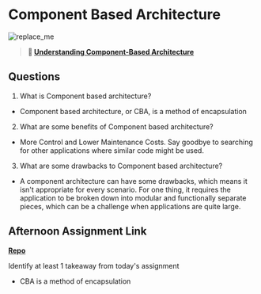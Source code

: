 # Component Based Architecture

![replace_me](https://codeworks.blob.core.windows.net/public/assets/img/illustrations/placeholder.svg)

> **📖 [Understanding Component-Based Architecture](https://codeworksacademy.com/fs-student-guide/resources/wk6/01-Component-Based-Architecture)**

## Questions

1. What is Component based architecture?
- Component based architecture, or CBA, is a method of encapsulation

2. What are some benefits of Component based architecture?
- More Control and Lower Maintenance Costs. Say goodbye to searching for other applications where similar code might be used.

3. What are some drawbacks to Component based architecture?
- A component architecture can have some drawbacks, which means it isn't appropriate for every scenario. For one thing, it requires the application to be broken down into modular and functionally separate pieces, which can be a challenge when applications are quite large.

## Afternoon Assignment Link

**[Repo](https://github.com/Lumine3449/Vue-playground)**

Identify at least 1 takeaway from today's assignment
- CBA is a method of encapsulation